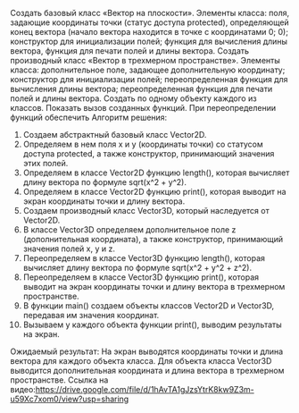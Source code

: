 Создать базовый класс «Вектор на плоскости». Элементы класса: поля,
задающие координаты точки (статус доступа protected), определяющей конец
вектора (начало вектора находится в точке с координатами 0; 0); конструктор
для инициализации полей; функция для вычисления длины вектора, функция
для печати полей и длины вектора. Создать производный класс «Вектор в
трехмерном пространстве». Элементы класса: дополнительное поле, задающее
дополнительную координату; конструктор для инициализации полей;
переопределенная функция для вычисления длины вектора; переопределенная
функция для печати полей и длины вектора. Создать по одному объекту
каждого из классов. Показать вызов созданных функций. При переопределении
функций обеспечить
Алгоритм решения:

1. Создаем абстрактный базовый класс Vector2D.
2. Определяем в нем поля x и y (координаты точки) со статусом доступа protected, а также конструктор, принимающий значения этих полей.
3. Определяем в классе Vector2D функцию length(), которая вычисляет длину вектора по формуле sqrt(x^2 + y^2).
4. Определяем в классе Vector2D функцию print(), которая выводит на экран координаты точки и длину вектора.
5. Создаем производный класс Vector3D, который наследуется от Vector2D.
6. В классе Vector3D определяем дополнительное поле z (дополнительная координата), а также конструктор, принимающий значения полей x, y и z.
7. Переопределяем в классе Vector3D функцию length(), которая вычисляет длину вектора по формуле sqrt(x^2 + y^2 + z^2).
8. Переопределяем в классе Vector3D функцию print(), которая выводит на экран координаты точки и длину вектора в трехмерном пространстве.
9. В функции main() создаем объекты классов Vector2D и Vector3D, передавая им значения координат.
10. Вызываем у каждого объекта функции print(), выводим результаты на экран.

Ожидаемый результат:
На экран выводятся координаты точки и длина вектора для каждого объекта класса. Для объекта класса Vector3D выводится дополнительная координата и длина вектора в трехмерном пространстве.
Ссылка на видео:https://drive.google.com/file/d/1hAvTA1gJzsYtrK8kw9Z3m-u59Xc7xom0/view?usp=sharing
